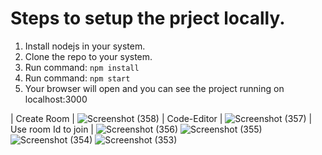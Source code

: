 # Steps to setup the prject locally.

1. Install nodejs in your system.
2. Clone the repo to your system.
3. Run command: `npm install`
4. Run command:  `npm start`
5. Your browser will open and you can see the project running on localhost:3000





| Create Room | 
![Screenshot (358)](https://user-images.githubusercontent.com/51221607/235941775-9d511976-b5c8-4411-9b2d-6216ad4707fc.png)
| Code-Editor |
![Screenshot (357)](https://user-images.githubusercontent.com/51221607/235941775-9d511976-b5c8-4411-9b2d-6216ad4707fc.png)
|  Use room Id to join |
![Screenshot (356)](https://user-images.githubusercontent.com/51221607/235941795-3a48362a-d0d9-4db2-b553-012880f6c9dd.png)
![Screenshot (355)](https://user-images.githubusercontent.com/51221607/235941811-a18a1fa9-a17c-4f0b-8fee-600b3524e982.png)
![Screenshot (354)](https://user-images.githubusercontent.com/51221607/235941824-d541b519-ba5d-45d5-a166-29bc17ffbd7b.png)
![Screenshot (353)](https://user-images.githubusercontent.com/51221607/235941840-244d859d-04ef-49e3-81fe-459ada6e62eb.png)

